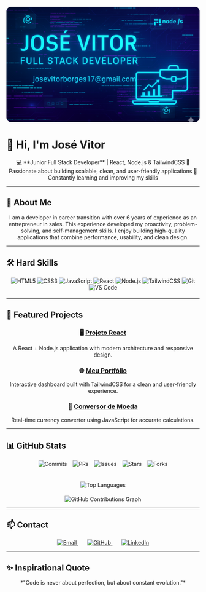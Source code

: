 <!-- Banner / Hero Section -->
<p align="center">
  <img src="https://raw.githubusercontent.com/josevitor17/Resumo-Profissonal/3cb803ca8a9f95c2d843e3fd5d006ec9cd478b4d/capafull.png" 
       alt="Banner" width="100%" style="max-height:300px; object-fit:cover; border-radius:12px;"/>
</p>

# 👋 Hi, I'm José Vitor
<p align="center">
💻 **Junior Full Stack Developer** | React, Node.js & TailwindCSS  
🚀 Passionate about building scalable, clean, and user-friendly applications  
🌱 Constantly learning and improving my skills
</p>

---

## 📝 About Me
<p align="center">
I am a developer in career transition with over 6 years of experience as an entrepreneur in sales. This experience developed my proactivity, problem-solving, and self-management skills. I enjoy building high-quality applications that combine performance, usability, and clean design.
</p>

---

## 🛠️ Hard Skills
<div align="center" style="margin-top: 10px; margin-bottom: 20px;">
<img src="https://img.shields.io/badge/HTML5-E34F26?style=for-the-badge&logo=html5&logoColor=white" alt="HTML5" height="35"/>
<img src="https://img.shields.io/badge/CSS3-1572B6?style=for-the-badge&logo=css3&logoColor=white" alt="CSS3" height="35"/>
<img src="https://img.shields.io/badge/JavaScript-F7DF1E?style=for-the-badge&logo=javascript&logoColor=black" alt="JavaScript" height="35"/>
<img src="https://img.shields.io/badge/React-20232A?style=for-the-badge&logo=react&logoColor=61DAFB" alt="React" height="35"/>
<img src="https://img.shields.io/badge/Node.js-43853D?style=for-the-badge&logo=node.js&logoColor=white" alt="Node.js" height="35"/>
<img src="https://img.shields.io/badge/Tailwind_CSS-38B2AC?style=for-the-badge&logo=tailwind-css&logoColor=white" alt="TailwindCSS" height="35"/>
<img src="https://img.shields.io/badge/Git-F05032?style=for-the-badge&logo=git&logoColor=white" alt="Git" height="35"/>
<img src="https://img.shields.io/badge/VS_Code-007ACC?style=for-the-badge&logo=visual-studio-code&logoColor=white" alt="VS Code" height="35"/>
</div>

---

## 🚀 Featured Projects
<div align="center">

### 🖥️ [Projeto React](https://josevitor17.github.io/projeto-react/)
A React + Node.js application with modern architecture and responsive design.  

### 🌐 [Meu Portfólio](https://josevitor17.github.io/Meu-Portifolio/)
Interactive dashboard built with TailwindCSS for a clean and user-friendly experience.  

### 💱 [Conversor de Moeda](https://josevitor17.github.io/Conversor-De-Moeda/)
Real-time currency converter using JavaScript for accurate calculations.  

</div>

---

## 📊 GitHub Stats
<div align="center" style="display: flex; justify-content: center; flex-wrap: wrap; gap: 15px; margin-bottom: 20px;">

<!-- Commits -->
<img src="https://img.shields.io/badge/Commits-500+-blue?style=for-the-badge&logo=git&logoColor=white" alt="Commits" height="35"/>

<!-- PRs -->
<img src="https://img.shields.io/badge/Pull%20Requests-120-green?style=for-the-badge&logo=github&logoColor=white" alt="PRs" height="35"/>

<!-- Issues -->
<img src="https://img.shields.io/badge/Issues-50-orange?style=for-the-badge&logo=github&logoColor=white" alt="Issues" height="35"/>

<!-- Stars -->
<img src="https://img.shields.io/badge/Stars-75-yellow?style=for-the-badge&logo=github&logoColor=white" alt="Stars" height="35"/>

<!-- Forks -->
<img src="https://img.shields.io/badge/Forks-30-purple?style=for-the-badge&logo=github&logoColor=white" alt="Forks" height="35"/>

</div>

<div align="center" style="margin-bottom: 20px;">
<!-- Top Languages gráfico -->
<img src="https://github-readme-stats.vercel.app/api/top-langs/?username=josevitorWeb&layout=compact&theme=react&hide_border=false" alt="Top Languages" />
</div>

<div align="center">
<!-- Contribution graph moderno -->
<img src="https://github-readme-activity-graph.vercel.app/graph?username=josevitorWeb&theme=react-dark&area=true&hide_border=false" alt="GitHub Contributions Graph" />
</div>

---

## 📫 Contact
<div align="center">

<a href="mailto:josevitorborges17@gmail.com">
  <img src="https://img.shields.io/badge/Email-D14836?style=for-the-badge&logo=gmail&logoColor=white" alt="Email" height="35"/>
</a>
&nbsp;&nbsp;&nbsp;&nbsp;&nbsp;
<a href="https://github.com/josevitor17">
  <img src="https://img.shields.io/badge/GitHub-181717?style=for-the-badge&logo=github&logoColor=white" alt="GitHub" height="35"/>
</a>
&nbsp;&nbsp;&nbsp;&nbsp;&nbsp;
<a href="https://linkedin.com/in/josé-desenvolvedor">
  <img src="https://img.shields.io/badge/LinkedIn-0077B5?style=for-the-badge&logo=linkedin&logoColor=white" alt="LinkedIn" height="35"/>
</a>

</div>

---

## ✨ Inspirational Quote
<p align="center">
*"Code is never about perfection, but about constant evolution."*
</p>



